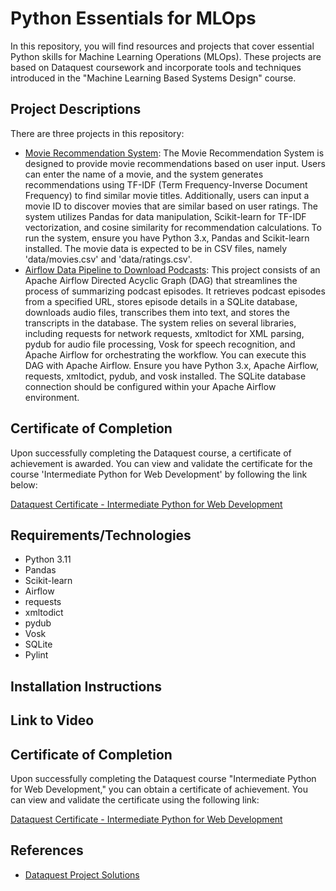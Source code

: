 # Python Essentials for MLOps
In this repository, you will find resources and projects that cover essential Python skills for Machine Learning Operations (MLOps). These projects are based on Dataquest coursework and incorporate tools and techniques introduced in the "Machine Learning Based Systems Design" course.

## Project Descriptions
There are three projects in this repository:

- [Movie Recommendation System](https://github.com/gabrielaact/mlops/tree/main/Python%20Essentials%20for%20MLOps/Project%2001): The Movie Recommendation System is designed to provide movie recommendations based on user input. Users can enter the name of a movie, and the system generates recommendations using TF-IDF (Term Frequency-Inverse Document Frequency) to find similar movie titles. Additionally, users can input a movie ID to discover movies that are similar based on user ratings. The system utilizes Pandas for data manipulation, Scikit-learn for TF-IDF vectorization, and cosine similarity for recommendation calculations. To run the system, ensure you have Python 3.x, Pandas and Scikit-learn installed. The movie data is expected to be in CSV files, namely 'data/movies.csv' and 'data/ratings.csv'.
- [Airflow Data Pipeline to Download Podcasts](https://github.com/gabrielaact/mlops/tree/main/Python%20Essentials%20for%20MLOps/Project%2002): This project consists of an Apache Airflow Directed Acyclic Graph (DAG) that streamlines the process of summarizing podcast episodes. It retrieves podcast episodes from a specified URL, stores episode details in a SQLite database, downloads audio files, transcribes them into text, and stores the transcripts in the database. The system relies on several libraries, including requests for network requests, xmltodict for XML parsing, pydub for audio file processing, Vosk for speech recognition, and Apache Airflow for orchestrating the workflow. You can execute this DAG with Apache Airflow. Ensure you have Python 3.x, Apache Airflow, requests, xmltodict, pydub, and vosk installed. The SQLite database connection should be configured within your Apache Airflow environment.

## Certificate of Completion

Upon successfully completing the Dataquest course, a certificate of achievement is awarded. You can view and validate the certificate for the course 'Intermediate Python for Web Development' by following the link below:

[Dataquest Certificate - Intermediate Python for Web Development](https://app.dataquest.io/view_cert/MLO6Y4AP90Y4EETQXE7C)


## Requirements/Technologies

- Python 3.11
- Pandas
- Scikit-learn
- Airflow
- requests
- xmltodict
- pydub
- Vosk
- SQLite
- Pylint

## Installation Instructions


## Link to Video


## Certificate of Completion

Upon successfully completing the Dataquest course "Intermediate Python for Web Development," you can obtain a certificate of achievement. You can view and validate the certificate using the following link:

[Dataquest Certificate - Intermediate Python for Web Development](https://app.dataquest.io/view_cert/MLO6Y4AP90Y4EETQXE7C)


## References

- [Dataquest Project Solutions](https://github.com/dataquestio/solutions)

